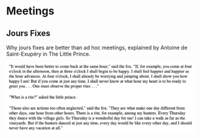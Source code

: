 # Meetings

## Jours Fixes

Why jours fixes are better than ad hoc meetings, explained by Antoine de Saint-Exupéry in The Little Prince.

![](1.png)
